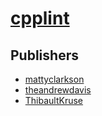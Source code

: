# [cpplint](https://pypi.org/project/cpplint)



## Publishers
- [mattyclarkson](https://pypi.org/user/mattyclarkson)
- [theandrewdavis](https://pypi.org/user/theandrewdavis)
- [ThibaultKruse](https://pypi.org/user/ThibaultKruse)

